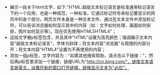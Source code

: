 - 展示一段关于html文字，如下:"HTML:超级文本标记语言是标准通用标记语言下的一个应用，也是一种规范，一种标准，它通过标记符号来标记要显示的网页中的各个部分。网页文件本身是一种文本文件，通过在文本文件中添加标记符，可以告诉浏览器如何显示其中的内容（如：文字如何处理，画面如何安排，图片如何显示等）。现在优先使用HTML5HTML4"；
- 这段文字被p标签包含，并且其中"HTML"设置为高亮颜色；强调展示文本内容"超级文本标记语言"，字体为斜体；将文本内容"浏览器"与周围的内容分开；将文本内容"HTML4"设置为不再使用的内容；
- 添加一组p标签，文字内容为："如需其他搜索帮助，请点击以下链接："，然后再p标签里添加一个链接，链接URL为"http://cn.bing.com/"，链接文本语言是英文，设置在新的窗口打开链接，链接显示文本为"必应"。